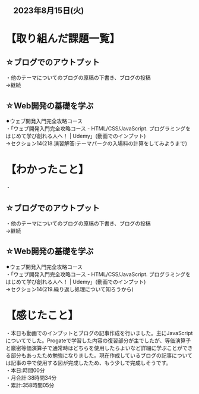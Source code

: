 ## 　2023年8月15日(火)
# 【取り組んだ課題一覧】
## ☆ブログでのアウトプット
・他のテーマについてのブログの原稿の下書き、ブログの投稿<br>
→継続<br>
## ☆Web開発の基礎を学ぶ
⚫︎ウェブ開発入門完全攻略コース<br>
・「ウェブ開発入門完全攻略コース - HTML/CSS/JavaScript. プログラミングをはじめて学び創れる人へ！ | Udemy」(動画でのインプット)<br>
→セクション14(218.演習解答:テーマパークの入場料の計算をしてみようまで)<br>
# 【わかったこと】
・
## ☆ブログでのアウトプット
・他のテーマについてのブログの原稿の下書き、ブログの投稿<br>
→継続<br>
## ☆Web開発の基礎を学ぶ
⚫︎ウェブ開発入門完全攻略コース<br>
・「ウェブ開発入門完全攻略コース - HTML/CSS/JavaScript. プログラミングをはじめて学び創れる人へ！ | Udemy」(動画でのインプット)<br>
→セクション14(219.繰り返し処理について知ろうから)<br>
# 【感じたこと】
・本日も動画でのインプットとブログの記事作成を行いました。主にJavaScriptについてでした。Progateで学習した内容の復習部分が主でしたが、等価演算子と厳密等価演算子で通常時はどちらを使用したらよいなど詳細に学ぶことができる部分もあったため勉強になりました。現在作成しているブログの記事については記事の中で使用する図が完成したため、もう少しで完成しそうです。<br>
・本日:時間00分<br>
・月合計:38時間34分<br>
・累計:358時間05分<br>
